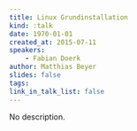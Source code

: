 ```yaml
---
title: Linux Grundinstallation
kind: :talk
date: 1970-01-01
created_at: 2015-07-11
speakers:
    - Fabian Doerk
author: Matthias Beyer
slides: false
tags:
link_in_talk_list: false
---
```


No description.
